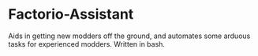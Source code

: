 # Factorio-Assistant
Aids in getting new modders off the ground, and automates some arduous tasks for experienced modders. Written in bash.
